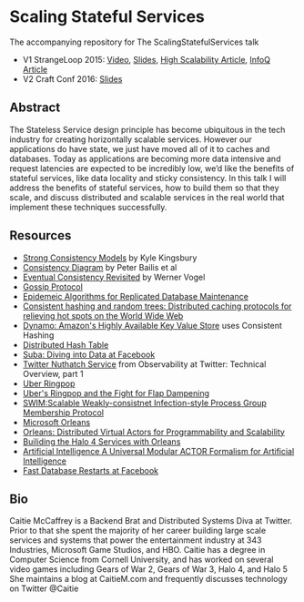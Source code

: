 # Scaling Stateful Services
The accompanying repository for The ScalingStatefulServices talk
* V1 StrangeLoop 2015: [Video](https://www.youtube.com/watch?v=H0i_bXKwujQ), [Slides](https://speakerdeck.com/caitiem20/building-scalable-stateful-services), [High Scalability Article](http://highscalability.com/blog/2015/10/12/making-the-case-for-building-scalable-stateful-services-in-t.html), [InfoQ Article](http://www.infoq.com/news/2015/11/scaling-stateful-services)
* V2 Craft Conf 2016: [Slides](https://speakerdeck.com/caitiem20/craftconf-2016-building-scalable-stateful-services#)

## Abstract
The Stateless Service design principle has become ubiquitous in the tech industry 
for creating horizontally scalable services.  However our applications do have state, 
we just have moved all of it to caches and databases.  Today as applications are 
becoming more data intensive and request latencies are expected to be incredibly 
low, we’d like the benefits of stateful services, like data locality and sticky 
consistency.  In this talk I will address the benefits of stateful services,
how to build them so that they scale, and discuss  distributed and scalable
services in the real world that implement these techniques successfully.

## Resources
* [Strong Consistency Models](https://aphyr.com/posts/313-strong-consistency-models) by Kyle Kingsbury
* [Consistency Diagram](http://www.vldb.org/pvldb/vol7/p181-bailis.pdf) by Peter Bailis et al
* [Eventual Consistency Revisited](http://www.allthingsdistributed.com/2008/12/eventually_consistent.html) by Werner Vogel
* [Gossip Protocol](https://en.wikipedia.org/wiki/Gossip_protocol)
* [Epidemeic Algorithms for Replicated Database Maintenance](https://pdfs.semanticscholar.org/49ed/15db181c74c7067ec01800fb5392411c868c.pdf)
* [Consistent hashing and random trees: Distributed caching protocols for relieving hot spots on the World Wide Web](https://www.akamai.com/es/es/multimedia/documents/technical-publication/consistent-hashing-and-random-trees-distributed-caching-protocols-for-relieving-hot-spots-on-the-world-wide-web-technical-publication.pdf)
* [Dynamo: Amazon's Highly Available Key Value Store](http://www.allthingsdistributed.com/files/amazon-dynamo-sosp2007.pdf) uses Consistent Hashing
* [Distributed Hash Table](https://en.wikipedia.org/wiki/Distributed_hash_table)
* [Suba: Diving into Data at Facebook](https://research.facebook.com/publications/scuba-diving-into-data-at-facebook/)
* [Twitter Nuthatch Service](https://blog.twitter.com/2016/observability-at-twitter-technical-overview-part-i) from Observability at Twitter: Technical Overview, part 1
* [Uber Ringpop](http://uber.github.io/ringpop/)
* [Uber's Ringpop and the Fight for Flap Dampening](http://www.infoq.com/presentations/halo-4-orleans)
* [SWIM:Scalable Weakly-consistnet Infection-style Process Group Membership Protocol](https://www.cs.cornell.edu/~asdas/research/dsn02-swim.pdf)
* [Microsoft Orleans](http://dotnet.github.io/orleans/)
* [Orleans: Distributed Virtual Actors for Programmability and Scalability](http://research.microsoft.com/apps/pubs/default.aspx?id=210931)
* [Builiding the Halo 4 Services with Orleans](http://www.infoq.com/presentations/halo-4-orleans)
* [Artificial Intelligence A Universal Modular ACTOR Formalism for Artificial Intelligence](http://citeseerx.ist.psu.edu/viewdoc/summary?doi=10.1.1.77.7898)
* [Fast Database Restarts at Facebook](https://research.facebook.com/publications/fast-database-restarts-at-facebook/)

## Bio
Caitie McCaffrey is a Backend Brat and Distributed Systems Diva at Twitter.  Prior to that she spent the majority of her career building large scale services and systems that power the entertainment industry at 343 Industries, Microsoft Game Studios, and HBO.  Caitie has a degree in Computer Science from Cornell University, and has worked on several video games including Gears of War 2, Gears of War 3, Halo 4, and Halo 5 She maintains a blog at  CaitieM.com  and frequently discusses technology on Twitter @Caitie
